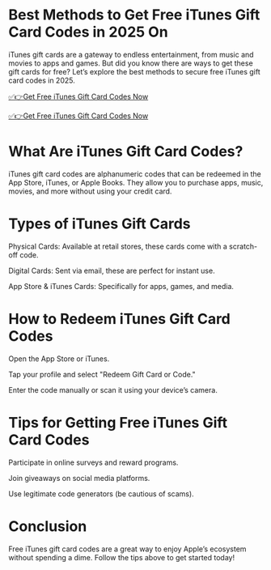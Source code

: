 # Best Methods to Get Free iTunes Gift Card Codes in 2025 On
iTunes gift cards are a gateway to endless entertainment, from music and movies to apps and games. But did you know there are ways to get these gift cards for free? Let’s explore the best methods to secure free iTunes gift card codes in 2025.

[✅👉Get Free iTunes Gift Card Codes Now](https://appbitly.com/funtenig)

[✅👉Get Free iTunes Gift Card Codes Now](https://appbitly.com/funtenig)

# What Are iTunes Gift Card Codes?
iTunes gift card codes are alphanumeric codes that can be redeemed in the App Store, iTunes, or Apple Books. They allow you to purchase apps, music, movies, and more without using your credit card.

# Types of iTunes Gift Cards

Physical Cards: Available at retail stores, these cards come with a scratch-off code.

Digital Cards: Sent via email, these are perfect for instant use.

App Store & iTunes Cards: Specifically for apps, games, and media.

# How to Redeem iTunes Gift Card Codes

Open the App Store or iTunes.

Tap your profile and select "Redeem Gift Card or Code."

Enter the code manually or scan it using your device’s camera.

# Tips for Getting Free iTunes Gift Card Codes

Participate in online surveys and reward programs.

Join giveaways on social media platforms.

Use legitimate code generators (be cautious of scams).

# Conclusion
Free iTunes gift card codes are a great way to enjoy Apple’s ecosystem without spending a dime. Follow the tips above to get started today!
